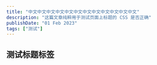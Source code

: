 ```yaml
---
title: "中文中文中文中文中文中文中文中文中文中文中文中文"
description: "这篇文章纯粹用于测试页面上标题的 CSS 是否正确"
publishDate: "01 Feb 2023"
tags: ["测试"]
---
```


## 测试标题标签
